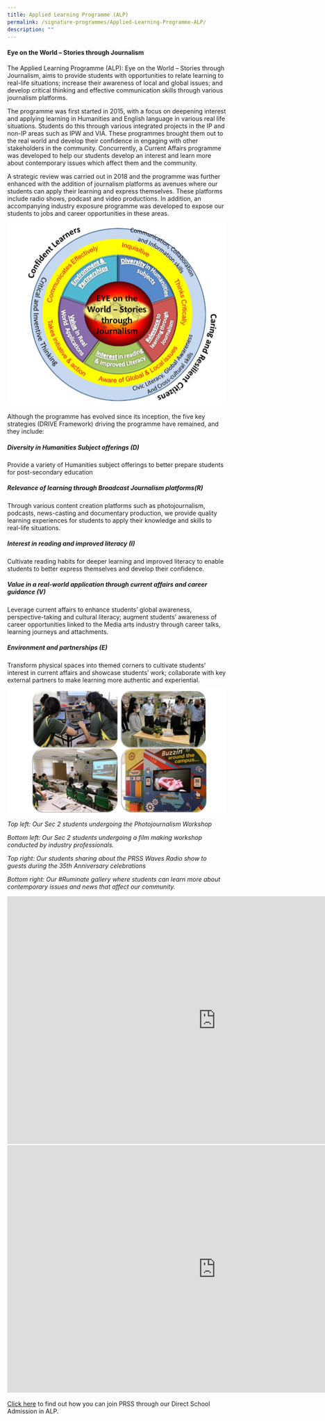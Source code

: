 ```yaml
---
title: Applied Learning Programme (ALP)
permalink: /signature-programmes/Applied-Learning-Programme-ALP/
description: ""
---
```

#### Eye on the World – Stories through Journalism


The Applied Learning Programme (ALP): Eye on the World – Stories through Journalism, aims to provide students with opportunities to relate learning to real-life situations; increase their awareness of local and global issues; and develop critical thinking and effective communication skills through various journalism platforms.

  

The programme was first started in 2015, with a focus on deepening interest and applying learning in Humanities and English language in various real life situations. Students do this through various integrated projects in the IP and non-IP areas such as IPW and VIA. These programmes brought them out to the real world and develop their confidence in engaging with other stakeholders in the community. Concurrently, a Current Affairs programme was developed to help our students develop an interest and learn more about contemporary issues which affect them and the community.&nbsp;

  

A strategic review was carried out in 2018 and the programme was further enhanced with the addition of journalism platforms as avenues where our students can apply their learning and express themselves. These platforms include radio shows, podcast and video productions. In addition, an accompanying industry exposure programme was developed to expose our students to jobs and career opportunities in these areas.

![](/images/Eye%20on%20the%20world.png)

Although the programme has evolved since its inception, the five key strategies (DRIVE Framework) driving the programme have remained, and they include:  

  

##### **Diversity in Humanities Subject offerings (D)**&nbsp;

Provide a variety of Humanities subject offerings to better prepare students for post-secondary education&nbsp;

  

##### **Relevance of learning through Broadcast Journalism platforms(R)**&nbsp;

Through various content creation platforms such as photojournalism, podcasts, news-casting and documentary production, we provide quality learning experiences for students to apply their knowledge and skills to real-life situations.

  

##### **Interest in reading and improved literacy (I)**&nbsp;

Cultivate reading habits for deeper learning and improved literacy to enable students to better express themselves and develop their confidence.&nbsp;

  
##### **Value in a real-world application through current affairs and career guidance (V)**&nbsp;

Leverage current affairs to enhance students’ global awareness, perspective-taking and cultural literacy; augment students’ awareness of career opportunities linked to the Media arts industry through career talks, learning journeys and attachments.&nbsp;

  

##### **Environment and partnerships (E)**&nbsp;

Transform physical spaces into themed corners to cultivate students’ interest in current affairs and showcase students’ work; collaborate with key external partners to make learning more authentic and experiential.

![](/images/Photos%20for%20ALP.jpeg)

_Top left:&nbsp;Our Sec 2 students undergoing the Photojournalism Workshop_

_Bottom left: Our Sec 2 students undergoing a film making workshop conducted by industry professionals._

_Top right: Our students sharing about the PRSS Waves Radio show to guests during the 35th Anniversary celebrations_&nbsp;

_Bottom right:&nbsp;Our #Ruminate gallery where students can learn more about contemporary issues and news that affect our community._

<iframe width="960" height="569" src="https://www.youtube.com/embed/SHelsGz7fbw" title="YouTube video player" frameborder="0" allow="accelerometer; autoplay; clipboard-write; encrypted-media; gyroscope; picture-in-picture" allowfullscreen=""></iframe>




<iframe allowfullscreen="true" height="569" width="960" frameborder="0" src="https://docs.google.com/presentation/d/1u2bqYOlYKGSmtsRYOwCuHjLjR_YirObR0Xidi6O1y4g/embed?start=false&amp;loop=false&amp;delayms=3000"></iframe>

[Click here](/useful-links/direct-school-admission-dsa/dsa-alp-in-humanities-and-english-language/) to find out how you can join PRSS through our Direct School Admission in ALP.